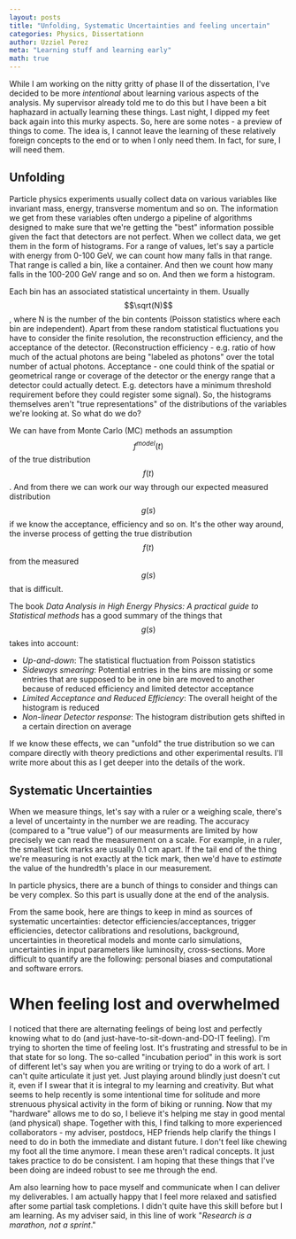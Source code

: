 ```yaml
---
layout: posts
title: "Unfolding, Systematic Uncertainties and feeling uncertain"
categories: Physics, Dissertationn
author: Uzziel Perez
meta: "Learning stuff and learning early"
math: true
---
```



While I am working on the nitty gritty of phase II of the dissertation, I've decided to be more *intentional* about learning various aspects of the analysis. My supervisor already told me to do this but I have been a bit haphazard in actually learning these things. Last night, I dipped my feet back again into this murky aspects. So, here are some notes - a preview of things to come. The idea is, I cannot leave the learning of these relatively foreign concepts to the end or to when I only need them. In fact, for sure, I will need them.

## Unfolding

Particle physics experiments usually collect data on various variables like invariant mass, energy, transverse momentum and so on. The information we get from these variables often undergo a pipeline of algorithms designed to make sure that we're getting the "best" information possible given the fact that detectors are not perfect. When we collect data, we get them in the form of histograms. For a range of values, let's say a particle with energy from 0-100 GeV, we can count how many falls in that range. That range is called a bin, like a container. And then we count how many falls in the 100-200 GeV range and so on. And then we form a histogram.

Each bin has an associated statistical uncertainty in them. Usually $$\sqrt(N)$$, where N is the number of the bin contents (Poisson statistics where each bin are independent). Apart from these random statistical fluctuations you have to consider the finite resolution, the reconstruction efficiency, and the acceptance of the detector. (Reconstruction efficiency - e.g. ratio of how much of the actual photons are being "labeled as photons" over the total number of actual photons. Acceptance - one could think of the spatial or geometrical range or coverage of the detector or the energy range that a detector could actually detect. E.g. detectors have a minimum threshold requirement before they could register some signal). So, the histograms themselves aren't "true representations" of the distributions of the variables we're looking at. So what do we do?

We can have from Monte Carlo (MC) methods an assumption $$f^{model}(t)$$ of the true distribution $$f(t)$$. And from there we can work our way through our expected measured distribution $$g(s)$$ if we know the acceptance, efficiency and so on. It's the other way around, the inverse process of getting the true distribution $$f(t)$$ from the measured $$g(s)$$ that is difficult.

The book *Data Analysis in High Energy Physics: A practical guide to Statistical methods* has a good summary of the things that $$g(s)$$ takes into account:

- *Up-and-down*: The statistical fluctuation from Poisson statistics
- *Sideways smearing*: Potential entries in the bins are missing or some entries that are supposed to be in one bin are moved to another because of reduced efficiency and limited detector acceptance
- *Limited Acceptance and Reduced Efficiency*: The overall height of the histogram is reduced
- *Non-linear Detector response*: The histogram distribution gets shifted in a certain direction on average

If we know these effects, we can "unfold" the true distribution so we can compare directly with theory predictions and other experimental results. I'll write more about this as I get deeper into the details of the work.

## Systematic Uncertainties

When we measure things, let's say with a ruler or a weighing scale, there's a level of uncertainty in the number we are reading. The accuracy (compared to a "true value") of our measurments are limited by how precisely we can read the measurement on a scale. For example, in a ruler, the smallest tick marks are usually 0.1 cm apart. If the tail end of the thing we're measuring is not exactly at the tick mark, then we'd have to *estimate* the value of the hundredth's place in our measurement.

In particle physics, there are a bunch of things to consider and things can be very complex. So this part is usually done at the end of the analysis.

From the same book, here are things to keep in mind as sources of systematic uncertainties: detector efficiencies/acceptances, trigger efficiencies, detector calibrations and resolutions, background, uncertainties in theoretical models and monte carlo simulations, uncertainties in input parameters like luminosity, cross-sections. More difficult to quantify are the following: personal biases and computational and software errors.

# When feeling lost and overwhelmed

I noticed that there are alternating feelings of being lost and perfectly knowing what to do (and just-have-to-sit-down-and-DO-IT feeling). I'm trying to shorten the time of feeling lost. It's frustrating and stressful to be in that state for so long. The so-called "incubation period" in this work is sort of different let's say when you are writing or trying to do a work of art. I can't quite articulate it just yet. Just playing around blindly just doesn't cut it, even if I swear that it is integral to my learning and creativity. But what seems to help recently is some intentional time for solitude and more strenuous physical activity in the form of biking or running. Now that my "hardware" allows me to do so, I believe it's helping me stay in good mental (and physical) shape. Together with this, I find talking to more experienced collaborators -  my adviser, postdocs, HEP friends help clarify the things I need to do in both the immediate and distant future. I don't feel like chewing my foot all the time anymore. I mean these aren't radical concepts. It just takes practice to do be consistent. I am hoping that these things that I've been doing are indeed robust to see me through the end.

Am also learning how to pace myself and communicate when I can deliver my deliverables. I am actually happy that I feel more relaxed and satisfied after some partial task completions. I didn't quite have this skill before but I am learning. As my adviser said, in this line of work "*Research is a marathon, not a sprint*."
